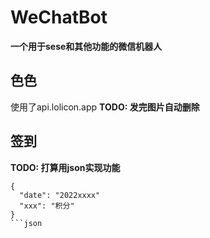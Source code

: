 # WeChatBot
__一个用于sese和其他功能的微信机器人__

## 色色
使用了api.lolicon.app
__TODO: 发完图片自动删除__

## 签到
__TODO: 打算用json实现功能__
```
{
  "date": "2022xxxx"
  "xxx": "积分"
}
```json
